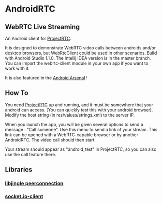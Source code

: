 # AndroidRTC

## WebRTC Live Streaming

An Android client for [ProjectRTC](https://github.com/pchab/ProjectRTC).

It is designed to demonstrate WebRTC video calls between androids and/or desktop browsers, but WebRtcClient could be used in other scenarios. 
Build with Android Studio 1.1.0. The Intellij IDEA version is in the master branch.
You can import the webrtc-client module in your own app if you want to work with it.

It is also featured in the [Android Arsenal](https://android-arsenal.com/details/3/1262) !

## How To

You need [ProjectRTC](https://github.com/pchab/ProjectRTC) up and running, and it must be somewhere that your android can access. (You can quickly test this with your android browser). Modify the host string (in res/values/strings.xml) to the server IP.

When you launch the app, you will be given several options to send a message : "Call someone".
Use this menu to send a link of your stream. This link can be opened with a WebRTC-capable browser or by another AndroidRTC.
The video call should then start.

Your stream should appear as "android_test" in ProjectRTC, so you can also use the call feature there.

## Libraries

### [libjingle peerconnection](https://code.google.com/p/webrtc/)
### [socket.io-client](https://github.com/nkzawa/socket.io-client.java)



